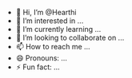 - 👋 Hi, I’m @Hearthi
- 👀 I’m interested in ...
- 🌱 I’m currently learning ...
- 💞️ I’m looking to collaborate on ...
- 📫 How to reach me ...
- 😄 Pronouns: ...
- ⚡ Fun fact: ...

<!---
Hearthi/Hearthi is a ✨ special ✨ repository because its `README.md` (this file) appears on your GitHub profile.
You can click the Preview link to take a look at your changes.
--->
